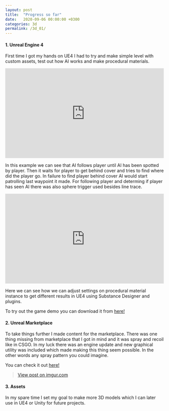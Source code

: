 ```yaml
---
layout: post
title:  "Progress so far"
date:   2020-09-06 00:00:00 +0300
categories: 3d
permalink: /3d_01/
---
```


<h4>1. Unreal Engine 4</h4>
<p>First time I got my hands on UE4 I had to try and make simple level with custom assets, test out how AI works and make procedural materials.</p>
<div style="width: 100%; height: 0px; position: relative; padding-bottom: 56.515%;"><iframe style="width: 100%; height: 100%; position: absolute; left: 0px; top: 0px; overflow: hidden;" src="https://streamable.com/e/105bym" width="100%" height="100%" frameborder="0" allowfullscreen="allowfullscreen"></iframe></div>
<p>In this example we can see that AI follows player until AI has been spotted by player. Then it waits for player to get behind cover and tries to find where did the player go. In failure to find player behind cover AI would start patrolling last waypoint it made. For following player and determing if player has seen AI there was also sphere trigger used besides line trace.</p>
<div style="width: 100%; height: 0px; position: relative; padding-bottom: 56.515%;"><iframe style="width: 100%; height: 100%; position: absolute; left: 0px; top: 0px; overflow: hidden;" src="https://streamable.com/e/wqtrd1" width="100%" height="100%" frameborder="0" allowfullscreen="allowfullscreen"></iframe></div>
<p>Here we can see how we can adjust settings on procedural material instance to get different results in UE4 using Substance Designer and plugins.</p>
<p>To try out the game demo you can download it from <a href="https://mega.nz/file/ckAwkapZ#w3GLAFqJoSgtSZsM_3f13S8pmIU3_Owj1RAmWlSTaYc">here!</a></p>
<h4>2. Unreal Marketplace</h4>
To take things further I made content for the marketplace. 
There was one thing missing from marketplace that I got in mind and it was spray and recoil like in CSGO.
In my luck there was an engine update and new graphical utility was included which made making this thing seem possible.
In the other words any spray pattern you could imagine.
<p>You can check it out <a href="https://www.unrealengine.com/marketplace/en-US/product/spray-pattern-generator-utility">here!</a></p>

<blockquote class="imgur-embed-pub" lang="en" data-id="a/04hcySQ" data-context="false"><a href="//imgur.com/a/04hcySQ">View post on imgur.com</a></blockquote><script async src="//s.imgur.com/min/embed.js" charset="utf-8"></script>

<h4>3. Assets</h4>
<p>In my spare time I set my goal to make more 3D models which I can later use in UE4 or Unity for future projects.</p>
<!-- <div class="sketchfab-embed-wrapper"><iframe title="A 3D model" src="https://sketchfab.com/models/f448eb91575d408ca457ed36a52f1491/embed?autospin=0.2&amp;autostart=1&amp;preload=1&amp;ui_controls=1&amp;ui_infos=1&amp;ui_inspector=1&amp;ui_stop=1&amp;ui_watermark=1&amp;ui_watermark_link=1" width="640" height="480" frameborder="0"></iframe>
<p style="font-size: 13px; font-weight: normal; margin: 5px; color: #4a4a4a;"><a style="font-weight: bold; color: #1caad9;" href="https://sketchfab.com/3d-models/arf-20-mk-i-f448eb91575d408ca457ed36a52f1491?utm_medium=embed&amp;utm_source=website&amp;utm_campaign=share-popup" target="_blank" rel="noopener">ARF-20 MK I</a> by <a style="font-weight: bold; color: #1caad9;" href="https://sketchfab.com/evaldas.budreckis?utm_medium=embed&amp;utm_source=website&amp;utm_campaign=share-popup" target="_blank" rel="noopener">evaldas.budreckis</a> on <a style="font-weight: bold; color: #1caad9;" href="https://sketchfab.com?utm_medium=embed&amp;utm_source=website&amp;utm_campaign=share-popup" target="_blank" rel="noopener">Sketchfab</a></p>
</div> -->

